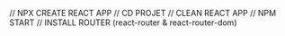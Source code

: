 // NPX CREATE REACT APP
// CD PROJET
// CLEAN REACT APP
// NPM START
// INSTALL ROUTER (react-router & react-router-dom)

